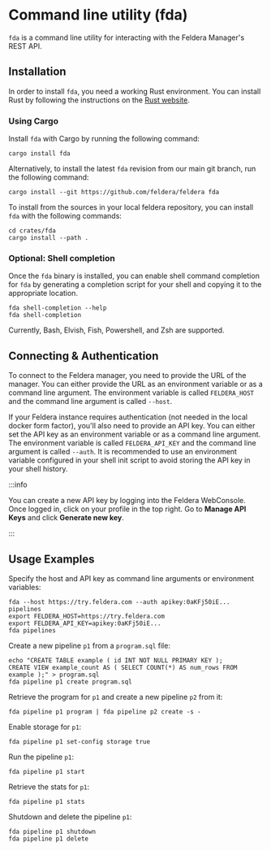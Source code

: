 # Command line utility (fda)

`fda` is a command line utility for interacting with the Feldera Manager's REST API.

## Installation

In order to install `fda`, you need a working Rust environment. You can install Rust by following the instructions on
the [Rust website](https://www.rust-lang.org/tools/install).

### Using Cargo

Install `fda` with Cargo by running the following command:

```commandline
cargo install fda
```

Alternatively, to install the latest `fda` revision from our main git branch, run the following command:

```commandline
cargo install --git https://github.com/feldera/feldera fda
```

To install from the sources in your local feldera repository, you can install `fda` with the
following commands:

```commandline
cd crates/fda
cargo install --path .
```

### Optional: Shell completion

Once the `fda` binary is installed, you can enable shell command completion for `fda` by generating a completion script
for your shell and copying it to the appropriate location.

```commandline
fda shell-completion --help
fda shell-completion
```

Currently, Bash, Elvish, Fish, Powershell, and Zsh are supported.

## Connecting & Authentication

To connect to the Feldera manager, you need to provide the URL of the manager. You can either provide the URL as an
environment variable or as a command line argument. The environment variable is called `FELDERA_HOST` and the
command line argument is called `--host`.

If your Feldera instance requires authentication (not needed in the local docker form factor), you'll also need to 
provide an API key. You can either set the API key as an environment variable or as a command line argument.
The environment variable is called `FELDERA_API_KEY` and the command line argument is called `--auth`.
It is recommended to use an environment variable configured in your shell init script to avoid storing the API
key in your shell history.

:::info

You can create a new API key by logging into the Feldera WebConsole. Once logged in, click on your profile in the top
right. Go to **Manage API Keys** and click **Generate new key**.

:::

## Usage Examples

Specify the host and API key as command line arguments or environment variables:

```commandline
fda --host https://try.feldera.com --auth apikey:0aKFj50iE... pipelines
export FELDERA_HOST=https://try.feldera.com
export FELDERA_API_KEY=apikey:0aKFj50iE...
fda pipelines
```

Create a new pipeline `p1` from a `program.sql` file:
```commandline
echo "CREATE TABLE example ( id INT NOT NULL PRIMARY KEY );
CREATE VIEW example_count AS ( SELECT COUNT(*) AS num_rows FROM example );" > program.sql
fda pipeline p1 create program.sql
```

Retrieve the program for `p1` and create a new pipeline `p2` from it:
```commandline
fda pipeline p1 program | fda pipeline p2 create -s -
```

Enable storage for `p1`:
```commandline
fda pipeline p1 set-config storage true
```

Run the pipeline `p1`:
```commandline
fda pipeline p1 start
```

Retrieve the stats for `p1`:
```commandline
fda pipeline p1 stats
```

Shutdown and delete the pipeline `p1`:
```commandline
fda pipeline p1 shutdown
fda pipeline p1 delete
```
